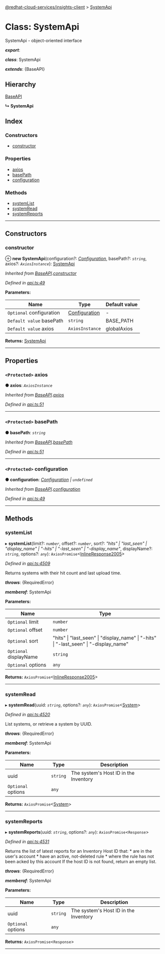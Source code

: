 [@redhat-cloud-services/insights-client](../README.md) > [SystemApi](../classes/systemapi.md)

# Class: SystemApi

SystemApi - object-oriented interface

*__export__*: 

*__class__*: SystemApi

*__extends__*: {BaseAPI}

## Hierarchy

 [BaseAPI](baseapi.md)

**↳ SystemApi**

## Index

### Constructors

* [constructor](systemapi.md#constructor)

### Properties

* [axios](systemapi.md#axios)
* [basePath](systemapi.md#basepath)
* [configuration](systemapi.md#configuration)

### Methods

* [systemList](systemapi.md#systemlist)
* [systemRead](systemapi.md#systemread)
* [systemReports](systemapi.md#systemreports)

---

## Constructors

<a id="constructor"></a>

###  constructor

⊕ **new SystemApi**(configuration?: *[Configuration](configuration.md)*, basePath?: *`string`*, axios?: *`AxiosInstance`*): [SystemApi](systemapi.md)

*Inherited from [BaseAPI](baseapi.md).[constructor](baseapi.md#constructor)*

*Defined in [api.ts:49](https://github.com/RedHatInsights/javascript-clients/blob/master/packages/insights/api.ts#L49)*

**Parameters:**

| Name | Type | Default value |
| ------ | ------ | ------ |
| `Optional` configuration | [Configuration](configuration.md) | - |
| `Default value` basePath | `string` |  BASE_PATH |
| `Default value` axios | `AxiosInstance` |  globalAxios |

**Returns:** [SystemApi](systemapi.md)

___

## Properties

<a id="axios"></a>

### `<Protected>` axios

**● axios**: *`AxiosInstance`*

*Inherited from [BaseAPI](baseapi.md).[axios](baseapi.md#axios)*

*Defined in [api.ts:51](https://github.com/RedHatInsights/javascript-clients/blob/master/packages/insights/api.ts#L51)*

___
<a id="basepath"></a>

### `<Protected>` basePath

**● basePath**: *`string`*

*Inherited from [BaseAPI](baseapi.md).[basePath](baseapi.md#basepath)*

*Defined in [api.ts:51](https://github.com/RedHatInsights/javascript-clients/blob/master/packages/insights/api.ts#L51)*

___
<a id="configuration"></a>

### `<Protected>` configuration

**● configuration**: *[Configuration](configuration.md) \| `undefined`*

*Inherited from [BaseAPI](baseapi.md).[configuration](baseapi.md#configuration)*

*Defined in [api.ts:49](https://github.com/RedHatInsights/javascript-clients/blob/master/packages/insights/api.ts#L49)*

___

## Methods

<a id="systemlist"></a>

###  systemList

▸ **systemList**(limit?: *`number`*, offset?: *`number`*, sort?: *"hits" \| "last_seen" \| "display_name" \| "-hits" \| "-last_seen" \| "-display_name"*, displayName?: *`string`*, options?: *`any`*): `AxiosPromise`<[InlineResponse2005](../interfaces/inlineresponse2005.md)>

*Defined in [api.ts:4509](https://github.com/RedHatInsights/javascript-clients/blob/master/packages/insights/api.ts#L4509)*

Returns systems with their hit count and last upload time.

*__throws__*: {RequiredError}

*__memberof__*: SystemApi

**Parameters:**

| Name | Type |
| ------ | ------ |
| `Optional` limit | `number` |
| `Optional` offset | `number` |
| `Optional` sort | "hits" \| "last_seen" \| "display_name" \| "-hits" \| "-last_seen" \| "-display_name" |
| `Optional` displayName | `string` |
| `Optional` options | `any` |

**Returns:** `AxiosPromise`<[InlineResponse2005](../interfaces/inlineresponse2005.md)>

___
<a id="systemread"></a>

###  systemRead

▸ **systemRead**(uuid: *`string`*, options?: *`any`*): `AxiosPromise`<[System](../interfaces/system.md)>

*Defined in [api.ts:4520](https://github.com/RedHatInsights/javascript-clients/blob/master/packages/insights/api.ts#L4520)*

List systems, or retrieve a system by UUID.

*__throws__*: {RequiredError}

*__memberof__*: SystemApi

**Parameters:**

| Name | Type | Description |
| ------ | ------ | ------ |
| uuid | `string` |  The system&#39;s Host ID in the Inventory |
| `Optional` options | `any` |

**Returns:** `AxiosPromise`<[System](../interfaces/system.md)>

___
<a id="systemreports"></a>

###  systemReports

▸ **systemReports**(uuid: *`string`*, options?: *`any`*): `AxiosPromise`<`Response`>

*Defined in [api.ts:4531](https://github.com/RedHatInsights/javascript-clients/blob/master/packages/insights/api.ts#L4531)*

Returns the list of latest reports for an Inventory Host ID that: \* are in the user's account \* have an active, not-deleted rule \* where the rule has not been acked by this account If the host ID is not found, return an empty list.

*__throws__*: {RequiredError}

*__memberof__*: SystemApi

**Parameters:**

| Name | Type | Description |
| ------ | ------ | ------ |
| uuid | `string` |  The system&#39;s Host ID in the Inventory |
| `Optional` options | `any` |

**Returns:** `AxiosPromise`<`Response`>

___


